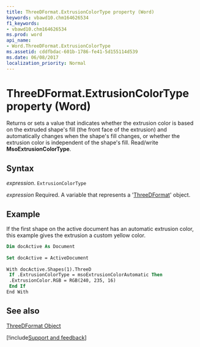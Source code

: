```yaml
---
title: ThreeDFormat.ExtrusionColorType property (Word)
keywords: vbawd10.chm164626534
f1_keywords:
- vbawd10.chm164626534
ms.prod: word
api_name:
- Word.ThreeDFormat.ExtrusionColorType
ms.assetid: cddfbdac-601b-1786-fe41-5d155114d539
ms.date: 06/08/2017
localization_priority: Normal
---
```



# ThreeDFormat.ExtrusionColorType property (Word)

Returns or sets a value that indicates whether the extrusion color is based on the extruded shape's fill (the front face of the extrusion) and automatically changes when the shape's fill changes, or whether the extrusion color is independent of the shape's fill. Read/write  **MsoExtrusionColorType**.


## Syntax

_expression_. `ExtrusionColorType`

_expression_ Required. A variable that represents a '[ThreeDFormat](Word.ThreeDFormat.md)' object.


## Example

If the first shape on the active document has an automatic extrusion color, this example gives the extrusion a custom yellow color.


```vb
Dim docActive As Document 
 
Set docActive = ActiveDocument 
 
With docActive.Shapes(1).ThreeD 
 If .ExtrusionColorType = msoExtrusionColorAutomatic Then 
 .ExtrusionColor.RGB = RGB(240, 235, 16) 
 End If 
End With
```


## See also


[ThreeDFormat Object](Word.ThreeDFormat.md)

[!include[Support and feedback](~/includes/feedback-boilerplate.md)]